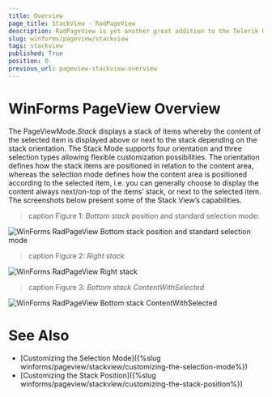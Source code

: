 ```yaml
---
title: Overview
page_title: StackView - RadPageView
description: RadPageView is yet another great addition to the Telerik UI for WinForms suite. As the name implies, this control layouts pages of subcontrols in different views.
slug: winforms/pageview/stackview
tags: stackview
published: True
position: 0
previous_url: pageview-stackview-overview
---
```


# WinForms PageView Overview
 
The PageViewMode.*Stack* displays a stack of items whereby the content of the selected item is displayed above or next to the stack depending on the stack orientation. The Stack Mode supports four orientation and three selection types allowing flexible customization possibilities. The orientation defines how the stack items are positioned in relation to the content area, whereas the selection mode defines how the content area is positioned according to the selected item, i.e. you can generally choose to display the content always next/on-top of the items’ stack, or next to the selected item. The screenshots below present some of the Stack View’s capabilities.

>caption Figure 1: *Bottom stack* position and standard selection mode:

![WinForms RadPageView *Bottom stack* position and standard selection mode](images/pageview-stackview-overview001.png)

>caption Figure 2: *Right stack*

![WinForms RadPageView *Right stack*](images/pageview-stackview-overview002.png)

>caption Figure 3: *Bottom stack* *ContentWithSelected*

![WinForms RadPageView *Bottom stack* *ContentWithSelected*](images/pageview-stackview-overview003.png)

# See Also

* [Customizing the Selection Mode]({%slug winforms/pageview/stackview/customizing-the-selection-mode%})	
* [Customizing the Stack Position]({%slug winforms/pageview/stackview/customizing-the-stack-position%})	

